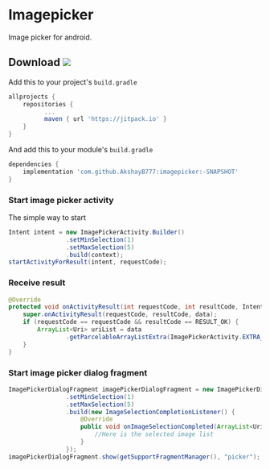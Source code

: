 # Imagepicker
Image picker for android.

## Download [![](https://jitpack.io/v/esafirm/android-image-picker.svg)](https://jitpack.io/#AkshayB777/imagepicker)

Add this to your project's `build.gradle`

```groovy
allprojects {
    repositories {
	      ...
	      maven { url 'https://jitpack.io' }
    }
}
```

And add this to your module's `build.gradle` 

```groovy
dependencies {
    implementation 'com.github.AkshayB777:imagepicker:-SNAPSHOT'
}
```

### Start image picker activity

The simple way to start 

```java
Intent intent = new ImagePickerActivity.Builder()
                .setMinSelection(1)
                .setMaxSelection(5)
                .build(context);
startActivityForResult(intent, requestCode);
``` 

### Receive result

```java
@Override
protected void onActivityResult(int requestCode, int resultCode, Intent data) {
    super.onActivityResult(requestCode, resultCode, data);
    if (requestCode == requestCode && resultCode == RESULT_OK) {
        ArrayList<Uri> uriList = data
                .getParcelableArrayListExtra(ImagePickerActivity.EXTRA_SELECTED_IMAGES);
    }
}
```

### Start image picker dialog fragment

```java
ImagePickerDialogFragment imagePickerDialogFragment = new ImagePickerDialogFragment.Builder()
                .setMinSelection(1)
                .setMaxSelection(5)
                .build(new ImageSelectionCompletionListener() {
                    @Override
                    public void onImageSelectionCompleted(ArrayList<Uri> imageUriList) {
                        //Here is the selected image list
                    }
                });
imagePickerDialogFragment.show(getSupportFragmentManager(), "picker");
```
